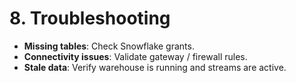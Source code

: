 # 8. Troubleshooting

- **Missing tables**: Check Snowflake grants.
- **Connectivity issues**: Validate gateway / firewall rules.
- **Stale data**: Verify warehouse is running and streams are active.
